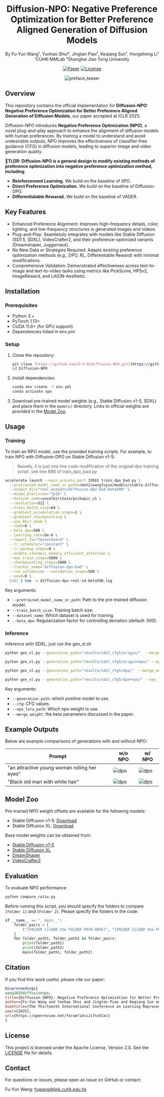 <div align="center">

# Diffusion-NPO: Negative Preference Optimization for Better Preference Aligned Generation of Diffusion Models


By Fu-Yun Wang¹, Yunhao Shui², Jingtan Piao¹, Keqiang Sun¹, Hongsheng Li¹
<br>
¹CUHK-MMLab ²Shanghai Jiao Tong University


[![Paper](https://img.shields.io/badge/Paper-ICLR%202025-blue)](https://arxiv.org/abs/XXXX.XXXXX) [![License](https://img.shields.io/badge/license-Apache%202.0-blue?style=flat-square)](LICENSE)

![preface_teaser](https://github.com/user-attachments/assets/aaa14bd6-aff3-4148-8933-da6007c602a3)

</div>

## Overview

This repository contains the official implementation for **Diffusion-NPO: Negative Preference Optimization for Better Preference Aligned Generation of Diffusion Models**, our paper accepted at ICLR 2025.

Diffusion-NPO introduces **Negative Preference Optimization (NPO)**, a novel plug-and-play approach to enhance the alignment of diffusion models with human preferences. By training a model to understand and avoid undesirable outputs, NPO improves the effectiveness of classifier-free guidance (CFG) in diffusion models, leading to superior image and video generation quality.


**🙋TLDR: Diffusion-NPO is a general design to modify existing methods of preference optimization into negative preference optimization method, including**

- **Reinforcement Learning.** We build on the baseline of SPO.
- **Direct Preference Optimization.** We build on the baseline of Diffusion-DPO.
- **Differentialable Rewarad.** We build on the baseline of VADER. 




## Key Features

* Enhanced Preference Alignment: Improves high-frequency details, color, lighting, and low-frequency structures in generated images and videos.
* Plug-and-Play: Seamlessly integrates with models like Stable Diffusion (SD1.5, SDXL), VideoCrafter2, and their preference-optimized variants (Dreamshaper, Juggernaut).
* No New Data or Strategies Required: Adapts existing preference optimization methods (e.g., DPO, RL, Differentiable Reward) with minimal modifications.
* Comprehensive Validation: Demonstrated effectiveness across text-to-image and text-to-video tasks using metrics like PickScore, HPSv2, ImageReward, and LAION-Aesthetic.

## Installation

### Prerequisites

* Python 3.+
* PyTorch 1.13+
* CUDA 11.6+ (for GPU support)
* Dependencies listed in env.yml

### Setup

1.  Clone the repository:
    ```bash
    git clone [https://github.com/G-U-N/Diffusion-NPO.git](https://github.com/G-U-N/Diffusion-NPO.git)
    cd Diffusion-NPO
    ```
2.  Install dependencies:
    ```bash
    conda env create -f env.yml
    conda activate npo
    ```
3.  Download pre-trained model weights (e.g., Stable Diffusion v1-5, SDXL) and place them in the `models/` directory. Links to official weights are provided in the [Model Zoo](#model-zoo).

## Usage

### Training

To train an NPO model, use the provided training scripts. For example, to train NPO with Diffusion-DPO on Stable Diffusion v1-5:

> Naively, it is just one line code modification of the original dpo training script. see line 688 of train_dpo_bad.py

```bash
accelerate launch --main_process_port 29501 train_dpo_bad.py \
  --pretrained_model_name_or_path=/mnt2/wangfuyun/models/stable-diffusion-v1-5 \
  --output_dir="real-outputs/diffusion-dpo-bad-beta500" \
  --mixed_precision="fp16" \
  --dataset_name=yuvalkirstain/pickapic_v1 \
  --resolution=512 \
  --train_batch_size=64 \
  --gradient_accumulation_steps=1 \
  --gradient_checkpointing \
  --use_8bit_adam \
  --rank=8 \
  --beta_dpo=500 \
  --learning_rate=5e-6 \
  --report_to="tensorboard" \
  --lr_scheduler="constant" \
  --lr_warmup_steps=0 \
  --enable_xformers_memory_efficient_attention \
  --max_train_steps=5000 \
  --checkpointing_steps=1000 \
  --tracker_name="diffusion-dpo-bad" \
  --run_validation --validation_steps=500 \
  --seed=0 \
  2>&1 | tee -a diffusion-dpo-real-sd-beta500.log
````

Key arguments:

  * `--pretrained_model_name_or_path`: Path to the pre-trained diffusion model.
  * `--train_batch_size`: Training batch size.
  * `--dataset_name`: Which dataset is used for training.
  * `--beta_dpo`: Regularization factor for controlling deviation (default: 500).

### Inference

Inference with SDXL, just run the gen\_xl.sh

```bash
python gen_xl.py --generation_path="results/sdxl_cfg5/origin/"  --merge_weight=0.0  --cfg=5

python gen_xl.py --generation_path="results/sdxl_cfg5/origin+npo/" --npo_lora_path="weights/sdxl/sdxl_beta2k_2kiter.safetensors" --merge_weight=0.0  --cfg=5

python gen_xl.py --generation_path="results/sdxl_cfg5/dpo/"  --merge_weight=0.0  --cfg=5

python gen_xl.py --generation_path="results/sdxl_cfg5/dpo+npo/" --npo_lora_path="weights/sdxl/sdxl_beta2k_2kiter.safetensors" --merge_weight=0.0  --cfg=5
```

Key arguments:

  * `--generation_path`: which positive model to use.
  * `--cfg`: CFG values.
  * `--npo_lora_path`: Which npo weight to use.
  * `--merge_weight`: the beta parameters discussed in the paper.

## Example Outputs

Below are example comparisons of generations with and without NPO:


| Prompt | w/o NPO | w/ NPO |
|--------|---------|--------|
| "an attractive young woman rolling her eyes" | ![dpo](examples/dpo.png) | ![dpo](examples/dpo_npo.png) |
| "Black old man with white hair" | ![dpo](examples/sd15.png) | ![dpo](examples/sd15_npo.png) |

## Model Zoo

Pre-trained NPO weight offsets are available for the following models:
- Stable Diffusion v1-5: [Download](https://huggingface.co/wangfuyun/Diffusion-NPO/tree/main/weights)
- Stable Diffusion XL: [Download](https://huggingface.co/wangfuyun/Diffusion-NPO/tree/main/weights)

Base model weights can be obtained from:
- [Stable Diffusion v1-5](https://huggingface.co/stabilityai/stable-diffusion-v1-5)
- [Stable Diffusion XL](https://huggingface.co/stabilityai/stable-diffusion-xl-base-1.0)
- [DreamShaper](https://huggingface.co/Lykon/DreamShaper)
- [VideoCrafter2](https://huggingface.co/VideoCrafter/VideoCrafter2)



## Evaluation

To evaluate NPO performance:

```bash
python compare_ratio.py
```

Before running this script, you should specify the folders to compare `[Folder 1]` and `[Folder 2]`. Please specify the folders in the code:

```python
if __name__ == "__main__":
    folder_pairs = [
        ("[FOLDER 1][ADD the FOLDER PATH HERE]", "[FOLDER 2][ADD the FOLDER PATH HERE]"),
    ]
    for folder_path1, folder_path2 in folder_pairs:
        print(folder_path1)
        print(folder_path2)
        main(folder_path1, folder_path2)
```

## Citation

If you find this work useful, please cite our paper:

```bibtex
@inproceedings{
wang2025diffusionnpo,
title={Diffusion-{NPO}: Negative Preference Optimization for Better Preference Aligned Generation of Diffusion Models},
author={Fu-Yun Wang and Yunhao Shui and Jingtan Piao and Keqiang Sun and Hongsheng Li},
booktitle={The Thirteenth International Conference on Learning Representations},
year={2025},
url={https://openreview.net/forum?id=iJi7nz5Cxc}
}
```

## License

This project is licensed under the Apache License, Version 2.0. See the [LICENSE]() file for details.

## Contact

For questions or issues, please open an issue on GitHub or contact:

Fu-Yun Wang: fywang@link.cuhk.edu.hk

